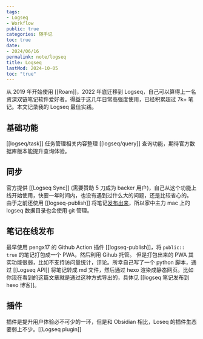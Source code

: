 ```yaml
---
tags:
- Logseq
- Workflow
public: true
categories: 随手记
toc: true
date:
- 2024/06/16
permalink: note/logseq
title: Logseq
lastMod: 2024-10-05
toc: "true"
---
```


从 2019 年开始使用 [[Roam]]，2022 年底迁移到 Logseq，自己可以算得上一名资深双链笔记软件爱好者。得益于这几年日常高强度使用，已经积累超过 7k+ 笔记。本文记录我的 Logseq 最佳实践。
<!--more-->
## 基础功能
[[logseq/task]] 任务管理相关内容整理
[[logseq/query]] 查询功能，期待官方数据库版本能提升查询体验。
## 同步
官方提供 [[Logseq Sync]] (需要赞助 5 刀成为 backer 用户)，自己从这个功能上线开始使用，快要一年时间内，也没有遇到过什么大的问题，还是比较省心的。
由于之前还使用 [[logseq-publish]] 将笔记[发布出来](https://notes.xiang578.com/#/page/%E7%AE%97%E6%B3%95%E8%8A%B1%E5%9B%AD)，所以家中主力 mac 上的 logseq 数据目录也会使用 git 管理。
## 笔记在线发布
最早使用 pengx17 的 Github Action 插件 [[logseq-publish]]，将 `public:: true` 的笔记打包成一个 PWA，然后利用 Gihub 托管。
但是打包出来的 PWA 其实功能很弱，比如不支持访问量统计，评论。所幸自己写了一个 python 脚本，通过 [[Logseq API]] 将笔记转成 md 文件，然后通过 hexo 渲染成静态网页。比如你现在看到的这篇文章就是通过这种方式导出的，具体见 [[logseq 笔记发布到 hexo 博客]]。
## 插件
插件是提升用户体验必不可少的一环，但是和 Obsidian 相比，Loseq 的插件生态要弱上不少。[[Logseq plugin]]